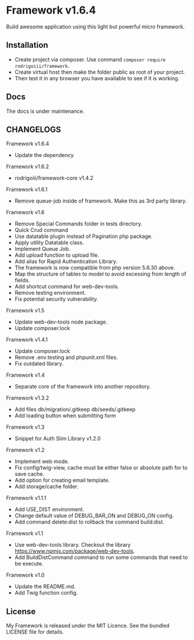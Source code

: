 # Framework v1.6.4
Build awesome application using this light but powerful micro framework.

## Installation
* Create project via composer. Use command `composer require rodrigoiii/framework`.
* Create virtual host then make the folder public as root of your project.
* Then test it in any browser you have available to see if it is working.

## Docs
The docs is under maintenance.

## CHANGELOGS
Framework v1.6.4
* Update the dependency

Framework v1.6.2
* rodrigoiii/framework-core v1.4.2

Framework v1.6.1
* Remove queue-job inside of framework. Make this as 3rd party library.

Framework v1.6
* Remove Special Commands folder in tests directory.
* Quick Crud command
* Use datatable plugin instead of Pagination php package.
* Apply utility Datatable class.
* Implement Queue Job.
* Add upload function to upload file.
* Add alias for Rapid Authentication Library.
* The framework is now compatible from php version 5.6.30 above.
* Map the structure of tables to model to avoid excessing from length of fields.
* Add shortcut command for web-dev-tools.
* Remove testing environment.
* Fix potential security vulnerability.

Framework v1.5
* Update web-dev-tools node package.
* Update composer.lock

Framework v1.4.1
* Update composer.lock
* Remove .env.testing and phpunit.xml files.
* Fix outdated library.

Framework v1.4
* Separate core of the framework into another repository.

Framework v1.3.2
* Add files db/migration/.gitkeep db/seeds/.gitkeep
* Add loading button when submitting form

Framework v1.3
* Snippet for Auth Slim Library v1.2.0

Framework v1.2
* Implement web mode.
* Fix config/twig-view, cache must be either false or absolute path for to save cache.
* Add option for creating email template.
* Add storage/cache folder.

Framework v1.1.1
* Add USE_DIST environment.
* Change default value of DEBUG_BAR_ON and DEBUG_ON config.
* Add command delete:dist to rollback the command build:dist.

Framework v1.1
* Use web-dev-tools library. Checkout the library <a href="https://www.npmjs.com/package/web-dev-tools">https://www.npmjs.com/package/web-dev-tools</a>.
* Add BuildDistCommand command to run some commands that need to be execute.

Framework v1.0
* Update the README.md.
* Add Twig function config.

## License
My Framework is released under the MIT Licence. See the bundled LICENSE file for details.